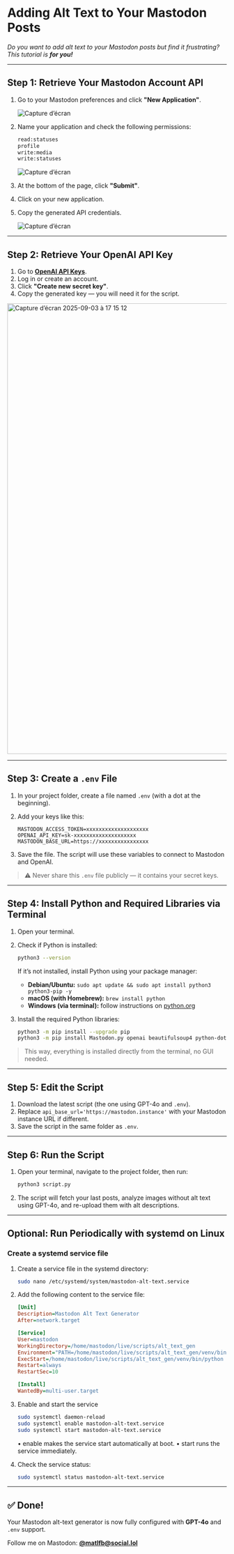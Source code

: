 # Adding Alt Text to Your Mastodon Posts
*Do you want to add alt text to your Mastodon posts but find it frustrating? This tutorial is **for you!***

---

## Step 1: Retrieve Your Mastodon Account API

1. Go to your Mastodon preferences and click **"New Application"**.  

    ![Capture d’écran](https://github.com/user-attachments/assets/5a1bf3b2-d564-4439-895c-8e1b38d1554b)

2. Name your application and check the following permissions:  
    ```bash
    read:statuses
    profile
    write:media
    write:statuses
    ```

    ![Capture d’écran](https://github.com/user-attachments/assets/9eb8f438-7d4b-4536-a89f-457f6303fc0f)

3. At the bottom of the page, click **"Submit"**.
4. Click on your new application.
5. Copy the generated API credentials.

    ![Capture d’écran](https://github.com/user-attachments/assets/f900836f-fb54-4786-b83b-2af24e73e378)

---

## Step 2: Retrieve Your OpenAI API Key

1. Go to [**OpenAI API Keys**](https://platform.openai.com/account/api-keys).
2. Log in or create an account.
3. Click **"Create new secret key"**.
4. Copy the generated key — you will need it for the script.

<img width="1361" height="1034" alt="Capture d’écran 2025-09-03 à 17 15 12" src="https://github.com/user-attachments/assets/95157119-1a6b-45bd-8d30-b1ce97102dab" />

---

## Step 3: Create a `.env` File

1. In your project folder, create a file named `.env` (with a dot at the beginning).  
2. Add your keys like this:

    ```env
    MASTODON_ACCESS_TOKEN=xxxxxxxxxxxxxxxxxxxx
    OPENAI_API_KEY=sk-xxxxxxxxxxxxxxxxxxxx
    MASTODON_BASE_URL=https://xxxxxxxxxxxxxxxx
    ```

3. Save the file. The script will use these variables to connect to Mastodon and OpenAI.

> ⚠️ Never share this `.env` file publicly — it contains your secret keys.

---

## Step 4: Install Python and Required Libraries via Terminal

1. Open your terminal.

2. Check if Python is installed:
    ```bash
    python3 --version
    ```
    If it’s not installed, install Python using your package manager:
    - **Debian/Ubuntu:** `sudo apt update && sudo apt install python3 python3-pip -y`
    - **macOS (with Homebrew):** `brew install python`
    - **Windows (via terminal):** follow instructions on [python.org](https://www.python.org/downloads/)

3. Install the required Python libraries:
    ```bash
    python3 -m pip install --upgrade pip
    python3 -m pip install Mastodon.py openai beautifulsoup4 python-dotenv
    ```

> This way, everything is installed directly from the terminal, no GUI needed.

---

## Step 5: Edit the Script

1. Download the latest script (the one using GPT-4o and `.env`).
2. Replace `api_base_url='https://mastodon.instance'` with your Mastodon instance URL if different.
3. Save the script in the same folder as `.env`.

---

## Step 6: Run the Script

1. Open your terminal, navigate to the project folder, then run:

    ```bash
    python3 script.py
    ```

2. The script will fetch your last posts, analyze images without alt text using GPT-4o, and re-upload them with alt descriptions.

---

## Optional: Run Periodically with systemd on Linux

### Create a systemd service file

1. Create a service file in the systemd directory:
    ```bash
    sudo nano /etc/systemd/system/mastodon-alt-text.service
    ```

2. Add the following content to the service file:
    ```ini
    [Unit]
    Description=Mastodon Alt Text Generator
    After=network.target

    [Service]
    User=mastodon
    WorkingDirectory=/home/mastodon/live/scripts/alt_text_gen
    Environment="PATH=/home/mastodon/live/scripts/alt_text_gen/venv/bin"
    ExecStart=/home/mastodon/live/scripts/alt_text_gen/venv/bin/python script.py
    Restart=always
    RestartSec=10

    [Install]
    WantedBy=multi-user.target
    ```

3. Enable and start the service
    ```bash
    sudo systemctl daemon-reload
    sudo systemctl enable mastodon-alt-text.service
    sudo systemctl start mastodon-alt-text.service
    ```

	•	enable makes the service start automatically at boot.
	•	start runs the service immediately.


4. Check the service status:
    ```bash
    sudo systemctl status mastodon-alt-text.service
    ```

---

## ✅ Done!

Your Mastodon alt-text generator is now fully configured with **GPT-4o** and `.env` support.

Follow me on Mastodon: [**@matlfb@social.lol**](https://social.lol/@matlfb)
